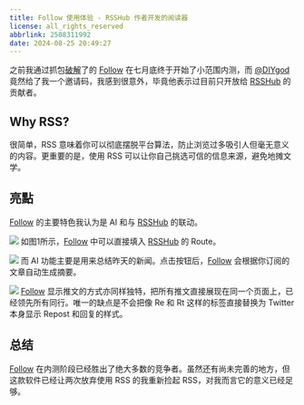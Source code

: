 ```yaml
---
title: Follow 使用体验 - RSSHub 作者开发的阅读器
license: all_rights_reserved
abbrlink: 2508311992
date: 2024-08-25 20:49:27
---
```


之前我通过抓包[破解](https://x.com/TakumiBC/status/1815447116510359763)了的 [Follow](https://github.com/RSSNext/follow) 在七月底终于开始了小范围内测，而 [@DIYgod](https://diygod.cc/) 竟然给了我一个邀请码，我感到很意外，毕竟他表示过目前只开放给 [RSSHub](https://rsshub.app/) 的贡献者。

## Why RSS?

很简单，RSS 意味着你可以彻底摆脱平台算法，防止浏览过多吸引人但毫无意义的内容。更重要的是，使用 RSS 可以让你自己挑选可信的信息来源，避免地摊文学。

## 亮點

[Follow](https://github.com/RSSNext/follow)  的主要特色我认为是 AI 和与 [RSSHub](https://rsshub.app/) 的联动。

![](images/CleanShot%202024-08-24%20at%2016.35.18@2x.png)
如图1所示，[Follow](https://github.com/RSSNext/follow) 中可以直接填入  [RSSHub](https://rsshub.app/) 的 Route。

![](images/CleanShot%202024-08-24%20at%2016.36.45@2x.png)
而 AI 功能主要是用来总结昨天的新闻。点击按钮后，[Follow](https://github.com/RSSNext/follow)  会根据你订阅的文章自动生成摘要。

![](images/CleanShot%202024-08-24%20at%2016.28.57@2x.png)
[Follow](https://github.com/RSSNext/follow)  显示推文的方式亦同样独特，把所有推文直接展现在同一个页面上，已经领先所有同行。唯一的缺点是不会把像 Re 和 Rt 这样的标签直接替换为 Twitter 本身显示 Repost 和回复的样式。

## 总结

[Follow](https://github.com/RSSNext/follow) 在内测阶段已经胜出了绝大多数的竞争者。虽然还有尚未完善的地方，但这款软件已经让两次放弃使用 RSS 的我重新捡起 RSS，对我而言它的意义已经足够。


